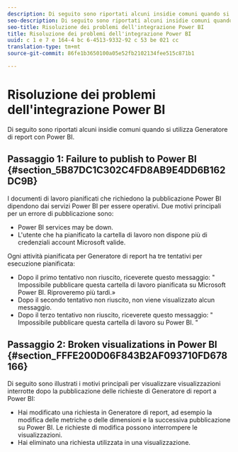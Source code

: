 ```yaml
---
description: Di seguito sono riportati alcuni insidie comuni quando si utilizza Generatore di report con Power BI.
seo-description: Di seguito sono riportati alcuni insidie comuni quando si utilizza Generatore di report con Power BI.
seo-title: Risoluzione dei problemi dell'integrazione Power BI
title: Risoluzione dei problemi dell'integrazione Power BI
uuid: c 1 e 7 e 164-4 bc 6-4513-9332-92 c 53 be 021 cc
translation-type: tm+mt
source-git-commit: 86fe1b3650100a05e52fb2102134fee515c871b1

---
```



# Risoluzione dei problemi dell'integrazione Power BI

Di seguito sono riportati alcuni insidie comuni quando si utilizza Generatore di report con Power BI.

## Passaggio 1: Failure to publish to Power BI {#section_5B87DC1C302C4FD8AB9E4DD6B162DC9B}

I documenti di lavoro pianificati che richiedono la pubblicazione Power BI dipendono dai servizi Power BI per essere operativi. Due motivi principali per un errore di pubblicazione sono:

* Power BI services may be down.
* L'utente che ha pianificato la cartella di lavoro non dispone più di credenziali account Microsoft valide.

Ogni attività pianificata per Generatore di report ha tre tentativi per esecuzione pianificata:

* Dopo il primo tentativo non riuscito, riceverete questo messaggio: " Impossibile pubblicare questa cartella di lavoro pianificata su Microsoft Power BI. Riproveremo più tardi.»
* Dopo il secondo tentativo non riuscito, non viene visualizzato alcun messaggio.
* Dopo il terzo tentativo non riuscito, riceverete questo messaggio: " Impossibile pubblicare questa cartella di lavoro su Power BI. "

## Passaggio 2: Broken visualizations in Power BI {#section_FFFE200D06F843B2AF093710FD678166}

Di seguito sono illustrati i motivi principali per visualizzare visualizzazioni interrotte dopo la pubblicazione delle richieste di Generatore di report a Power BI:

* Hai modificato una richiesta in Generatore di report, ad esempio la modifica delle metriche o delle dimensioni e la successiva pubblicazione su Power BI. Le richieste di modifica possono interrompere le visualizzazioni.
* Hai eliminato una richiesta utilizzata in una visualizzazione.

